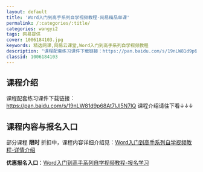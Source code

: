 ```yaml
---
layout: default
title: 'Word入门到高手系列自学视频教程-网易精品单课'
permalink: /:categories/:title/
categories: wangyi2
tags: 网易提供
cover: 1006184103.jpg
keywords: 精选网课,网易云课堂,Word入门到高手系列自学视频教程
description: "课程配套练习课件下载链接：https://pan.baidu.com/s/19nLW81d9p68At7lJI5N7IQ课程介绍请往下看↓↓↓Word入门到高手系列自学视频教程"
classid: 1006184103
---
```


## 课程介绍

课程配套练习课件下载链接：
https://pan.baidu.com/s/19nLW81d9p68At7lJI5N7IQ
课程介绍请往下看↓↓↓

## 课程内容与报名入口

部分课程 **限时** 折扣中，课程内容详细介绍见：[Word入门到高手系列自学视频教程-详情介绍](https://study.163.com/course/introduction/1006184103.htm?share=1&shareId=1025206652&utm_campaign=share&utm_medium=iphoneShare&utm_source=&utm_u=1025206652)

**优惠报名入口**：[Word入门到高手系列自学视频教程-报名学习](https://study.163.com/course/introduction/1006184103.htm?share=1&shareId=1025206652&utm_campaign=share&utm_medium=iphoneShare&utm_source=&utm_u=1025206652)

